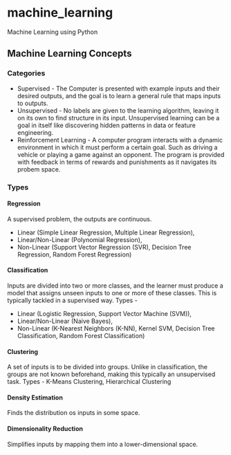 # machine_learning
Machine Learning using Python


## Machine Learning Concepts

### Categories

- Supervised - The Computer is presented with example inputs and their desired outputs, and the goal is to learn a general rule that maps inputs to outputs.
- Unsupervised - No labels are given to the learning algorithm, leaving it on its own to find structure in its input. Unsupervised learning can be a goal in itself like discovering hidden patterns in data or feature engineering.
- Reinforcement Learning - A computer program interacts with a dynamic environment in which it must perform a certain goal. Such as driving a vehicle or playing a game against an opponent. The program is provided with feedback in terms of rewards and punishments as it navigates its probem space.

### Types

#### Regression
A supervised problem, the outputs are continuous.
- Linear (Simple Linear Regression, Multiple Linear Regression), 
- Linear/Non-Linear (Polynomial Regression), 
- Non-Linear (Support Vector Regression (SVR), Decision Tree Regression, Random Forest Regression)

#### Classification
Inputs are divided into two or more classes, and the learner must produce a model that assigns unseen inputs to one or more of these classes. This is typically tackled in a supervised way.
Types - 
- Linear (Logistic Regression, Support Vector Machine (SVM)),
- Linear/Non-Linear (Naive Bayes),
- Non-Linear (K-Nearest Neighbors (K-NN), Kernel SVM, Decision Tree Classification, Random Forest Classification) 

#### Clustering 
A set of inputs is to be divided into groups. Unlike in classification, the groups are not known beforehand, making this typically an unsupervised task.
Types - K-Means Clustering, Hierarchical Clustering

#### Density Estimation
Finds the distribution os inputs in some space.

#### Dimensionality Reduction 
Simplifies inputs by mapping them into a lower-dimensional space.

